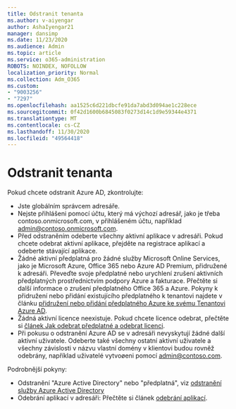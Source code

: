 ```yaml
---
title: Odstranit tenanta
ms.author: v-aiyengar
author: AshaIyengar21
manager: dansimp
ms.date: 11/23/2020
ms.audience: Admin
ms.topic: article
ms.service: o365-administration
ROBOTS: NOINDEX, NOFOLLOW
localization_priority: Normal
ms.collection: Adm_O365
ms.custom:
- "9003256"
- "7297"
ms.openlocfilehash: aa1525c6d221dbcfe91da7abd3d094ae1c228ece
ms.sourcegitcommit: 0f42d1600b6845083f0273d14c1d9e59344e4371
ms.translationtype: MT
ms.contentlocale: cs-CZ
ms.lasthandoff: 11/30/2020
ms.locfileid: "49564418"
---
```

# <a name="delete-tenant"></a>Odstranit tenanta

Pokud chcete odstranit Azure AD, zkontrolujte:
- Jste globálním správcem adresáře.
- Nejste přihlášeni pomocí účtu, který má výchozí adresář, jako je třeba contoso.onmicrosoft.com, v přihlášeném účtu, například admin@contoso.onmicrosoft.com.
- Před odstraněním odeberte všechny aktivní aplikace v adresáři. Pokud chcete odebrat aktivní aplikace, přejděte na registrace aplikací a odeberte stávající aplikace.
- Žádné aktivní předplatná pro žádné služby Microsoft Online Services, jako je Microsoft Azure, Office 365 nebo Azure AD Premium, přidružené k adresáři. Převeďte svoje předplatné nebo urychlení zrušení aktivních předplatných prostřednictvím podpory Azure a fakturace. Přečtěte si další informace o zrušení předplatného Office 365 a Azure. Pokyny k přidružení nebo přidání existujícího předplatného k tenantovi najdete v článku [přidružení nebo přidání předplatného Azure ke svému Tenantovi Azure AD](https://docs.microsoft.com/azure/active-directory/fundamentals/active-directory-how-subscriptions-associated-directory).
- Žádná aktivní licence neexistuje. Pokud chcete licence odebrat, přečtěte si [článek Jak odebrat předplatné a odebrat licenci](https://docs.microsoft.com/azure/active-directory/enterprise-users/directory-delete-howto#delete-a-subscription).
- Při pokusu o odstranění Azure AD se v adresáři nevyskytují žádné další aktivní uživatele. Odeberte také všechny ostatní aktivní uživatele a všechny závislosti v názvu vlastní domény v klientovi budou rovněž odebrány, například uživatelé vytvoøeni pomocí admin@contoso.com.

Podrobnější pokyny:
- Odstranění "Azure Active Directory" nebo "předplatná", viz [odstranění služby Azure Active Directory](https://docs.microsoft.com/azure/active-directory/users-groups-roles/directory-delete-howto)
- Odebrání aplikací v adresáři: Přečtěte si článek [odebrání aplikací](https://docs.microsoft.com/azure/active-directory/develop/quickstart-remove-app). 
